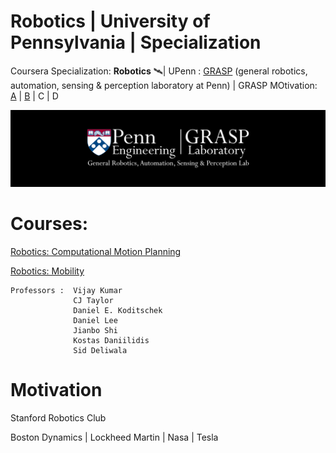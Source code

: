 # Robotics | University of Pennsylvania | Specialization
Coursera Specialization: <b>Robotics</b> 🛰| UPenn : [GRASP](https://www.grasp.upenn.edu/) (general robotics, automation, sensing & perception laboratory at Penn) | GRASP MOtivation: [A](https://youtu.be/YQIMGV5vtd4) | [B](https://youtu.be/_sUeGC-8dyk) | C | D

<img src="https://github.com/SKKSaikia/roboticsPenn/blob/master/res/logo-grasp_banner.png">

# Courses:

[Robotics: Computational Motion Planning](https://www.coursera.org/learn/robotics-motion-planning/)

[Robotics: Mobility](https://www.coursera.org/learn/robotics-mobility/)

    Professors :  Vijay Kumar
                  CJ Taylor
                  Daniel E. Koditschek
                  Daniel Lee
                  Jianbo Shi
                  Kostas Daniilidis
                  Sid Deliwala
# Motivation
Stanford Robotics Club

Boston Dynamics | Lockheed Martin | Nasa | Tesla
